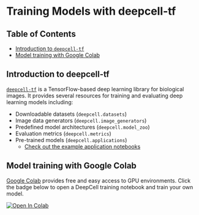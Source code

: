 # Training Models with deepcell-tf

## Table of Contents

* [Introduction to `deepcell-tf`](#introduction-to-deepcell-tf)
* [Model training with Google Colab](#model-training-with-google-colab)

## Introduction to deepcell-tf

[`deepcell-tf`](https://github.com/vanvalenlab/deepcell-tf) is a TensorFlow-based deep learning library for biological images.
It provides several resources for training and evaluating deep learning models including:

* Downloadable datasets (`deepcell.datasets`)
* Image data generators (`deepcell.image_generators`)
* Predefined model architectures (`deepcell.model_zoo`)
* Evaluation metrics (`deepcell.metrics`)
* Pre-trained models (`deepcell.applications`)
  * [Check out the example application notebooks](https://github.com/vanvalenlab/deepcell-tf/tree/master/notebooks/applications)

## Model training with Google Colab

[Google Colab](https://colab.research.google.com/notebooks/intro.ipynb) provides free and easy access to GPU environments. Click the badge below to open a DeepCell training notebook and train your own model.

[![Open In Colab](https://colab.research.google.com/assets/colab-badge.svg)](https://colab.research.google.com/github/vanvalenlab/intro-to-deepcell/blob/Janelia_Reorg/model_training/training_with_deepcell-tf.ipynb)
